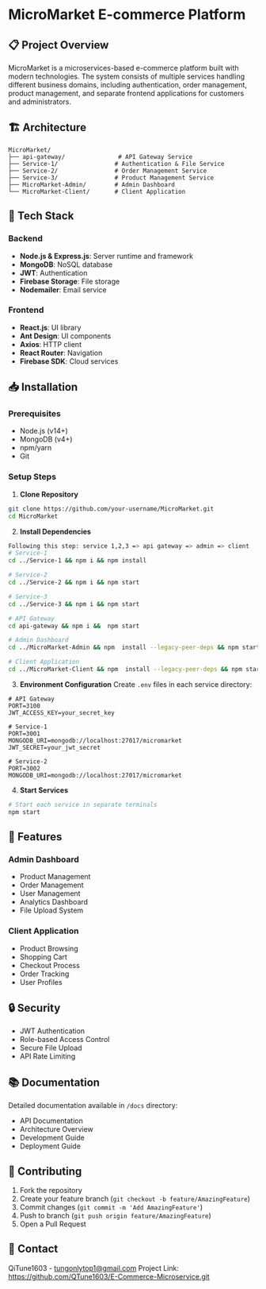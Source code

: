 # MicroMarket E-commerce Platform

## 📋 Project Overview
MicroMarket is a microservices-based e-commerce platform built with modern technologies. The system consists of multiple services handling different business domains, including authentication, order management, product management, and separate frontend applications for customers and administrators.

## 🏗️ Architecture
```
MicroMarket/
├── api-gateway/               # API Gateway Service
├── Service-1/                # Authentication & File Service
├── Service-2/                # Order Management Service
├── Service-3/                # Product Management Service
├── MicroMarket-Admin/        # Admin Dashboard
└── MicroMarket-Client/       # Client Application
```

## 🚀 Tech Stack

### Backend
- **Node.js & Express.js**: Server runtime and framework
- **MongoDB**: NoSQL database
- **JWT**: Authentication
- **Firebase Storage**: File storage
- **Nodemailer**: Email service

### Frontend
- **React.js**: UI library
- **Ant Design**: UI components
- **Axios**: HTTP client
- **React Router**: Navigation
- **Firebase SDK**: Cloud services

## 📥 Installation

### Prerequisites
- Node.js (v14+)
- MongoDB (v4+)
- npm/yarn
- Git

### Setup Steps

1. **Clone Repository**
```bash
git clone https://github.com/your-username/MicroMarket.git
cd MicroMarket
```

2. **Install Dependencies**
```bash
Following this step: service 1,2,3 => api gateway => admin => client
# Service-1
cd ../Service-1 && npm i && npm install

# Service-2
cd ../Service-2 && npm i && npm start

# Service-3
cd ../Service-3 && npm i && npm start

# API Gateway
cd api-gateway && npm i &&  npm start

# Admin Dashboard
cd ../MicroMarket-Admin && npm  install --legacy-peer-deps && npm start

# Client Application
cd ../MicroMarket-Client && npm  install --legacy-peer-deps && npm start
```

3. **Environment Configuration**
Create `.env` files in each service directory:

```env
# API Gateway
PORT=3100
JWT_ACCESS_KEY=your_secret_key

# Service-1
PORT=3001
MONGODB_URI=mongodb://localhost:27017/micromarket
JWT_SECRET=your_jwt_secret

# Service-2
PORT=3002
MONGODB_URI=mongodb://localhost:27017/micromarket
```

4. **Start Services**
```bash
# Start each service in separate terminals
npm start
```

## 🎯 Features

### Admin Dashboard
- Product Management
- Order Management
- User Management
- Analytics Dashboard
- File Upload System

### Client Application
- Product Browsing
- Shopping Cart
- Checkout Process
- Order Tracking
- User Profiles

## 🔒 Security
- JWT Authentication
- Role-based Access Control
- Secure File Upload
- API Rate Limiting

## 📚 Documentation
Detailed documentation available in `/docs` directory:
- API Documentation
- Architecture Overview
- Development Guide
- Deployment Guide

## 🤝 Contributing
1. Fork the repository
2. Create your feature branch (`git checkout -b feature/AmazingFeature`)
3. Commit changes (`git commit -m 'Add AmazingFeature'`)
4. Push to branch (`git push origin feature/AmazingFeature`)
5. Open a Pull Request


## 📧 Contact
QiTune1603 - tungonlytop1@gmail.com
Project Link: https://github.com/QTune1603/E-Commerce-Microservice.git
